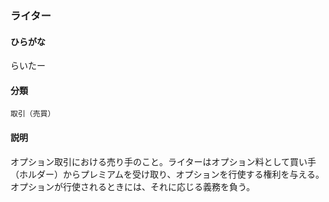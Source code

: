 <div style="display:none;">

## [あ行](securities-terms?id=あ行)
## [か行](securities-terms?id=か行)
## [さ行](securities-terms?id=さ行)
## [た行](securities-terms?id=た行)
## [な行](securities-terms?id=な行)
## [は行](securities-terms?id=は行)
## [ま行](securities-terms?id=ま行)
## [や行](securities-terms?id=や行)
## [ら行](securities-terms?id=ら行)

</div>

### ライター

#### ひらがな

らいたー

#### 分類

`取引（売買）`

#### 説明

オプション取引における売り手のこと。ライターはオプション料として買い手（ホルダー）からプレミアムを受け取り、オプションを行使する権利を与える。オプションが行使されるときには、それに応じる義務を負う。

<div style="display:none;">

## [わ行](securities-terms?id=わ行)
## [英数字・記号](securities-terms?id=英数字・記号)

</div>


